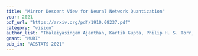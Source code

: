 ```yaml
---
title: "Mirror Descent View for Neural Network Quantization"
year: 2021
pdf_url: "https://arxiv.org/pdf/1910.08237.pdf"
category: "vision"
author_list: "Thalaiyasingam Ajanthan, Kartik Gupta, Philip H. S. Torr, Richard Hartley, Puneet K. Dokania"
grant: "MURI"
pub_in: "AISTATS 2021"
---
```

